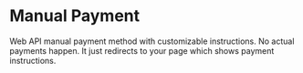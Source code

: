 # Manual Payment
Web API manual payment method with customizable instructions. No actual payments happen. It just redirects to your page which shows payment instructions.
